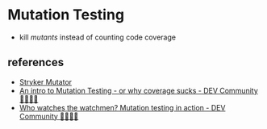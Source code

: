# Mutation Testing

- kill _mutants_ instead of counting code coverage

## references

- [Stryker Mutator](https://stryker-mutator.io/)
- [An intro to Mutation Testing \- or why coverage sucks \- DEV Community 👩‍💻👨‍💻](https://dev.to/pedrorijo91/an-intro-to-mutation-testing-or-why-coverage-sucks-3anp)
- [Who watches the watchmen? Mutation testing in action \- DEV Community 👩‍💻👨‍💻](https://dev.to/noriste/who-watches-the-watchmen-mutation-testing-in-action-3889)

